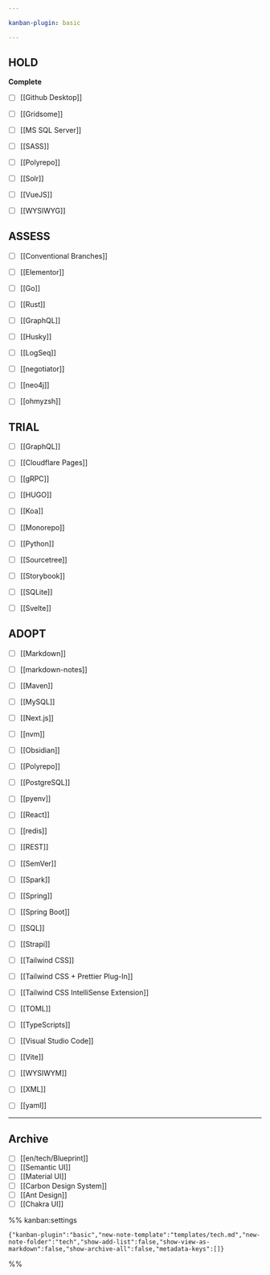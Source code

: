 ```yaml
---

kanban-plugin: basic

---
```


## HOLD

**Complete**
- [ ] [[Github Desktop]]
- [ ] [[Gridsome]]
- [ ] [[MS SQL Server]]
- [ ] [[SASS]]
- [ ] [[Polyrepo]]
- [ ] [[Solr]]
- [ ] [[VueJS]]
- [ ] [[WYSIWYG]]


## ASSESS

- [ ] [[Conventional Branches]]
- [ ] [[Elementor]]
- [ ] [[Go]]
- [ ] [[Rust]]
- [ ] [[GraphQL]]
- [ ] [[Husky]]
- [ ] [[LogSeq]]
- [ ] [[negotiator]]
- [ ] [[neo4j]]
- [ ] [[ohmyzsh]]


## TRIAL

- [ ] [[GraphQL]]
- [ ] [[Cloudflare Pages]]
- [ ] [[gRPC]]
- [ ] [[HUGO]]
- [ ] [[Koa]]
- [ ] [[Monorepo]]
- [ ] [[Python]]
- [ ] [[Sourcetree]]
- [ ] [[Storybook]]
- [ ] [[SQLite]]
- [ ] [[Svelte]]


## ADOPT

- [ ] [[Markdown]]
- [ ] [[markdown-notes]]
- [ ] [[Maven]]
- [ ] [[MySQL]]
- [ ] [[Next.js]]
- [ ] [[nvm]]
- [ ] [[Obsidian]]
- [ ] [[Polyrepo]]
- [ ] [[PostgreSQL]]
- [ ] [[pyenv]]
- [ ] [[React]]
- [ ] [[redis]]
- [ ] [[REST]]
- [ ] [[SemVer]]
- [ ] [[Spark]]
- [ ] [[Spring]]
- [ ] [[Spring Boot]]
- [ ] [[SQL]]
- [ ] [[Strapi]]
- [ ] [[Tailwind CSS]]
- [ ] [[Tailwind CSS + Prettier Plug-In]]
- [ ] [[Tailwind CSS IntelliSense Extension]]
- [ ] [[TOML]]
- [ ] [[TypeScripts]]
- [ ] [[Visual Studio Code]]
- [ ] [[Vite]]
- [ ] [[WYSIWYM]]
- [ ] [[XML]]
- [ ] [[yaml]]


***

## Archive

- [ ] [[en/tech/Blueprint]]
- [ ] [[Semantic UI]]
- [ ] [[Material UI]]
- [ ] [[Carbon Design System]]
- [ ] [[Ant Design]]
- [ ] [[Chakra UI]]

%% kanban:settings
```
{"kanban-plugin":"basic","new-note-template":"templates/tech.md","new-note-folder":"tech","show-add-list":false,"show-view-as-markdown":false,"show-archive-all":false,"metadata-keys":[]}
```
%%